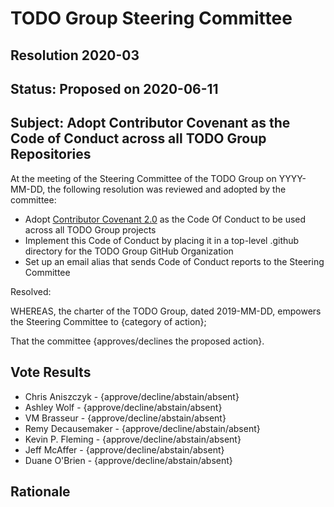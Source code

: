 # TODO Group Steering Committee
## Resolution 2020-03
## Status: Proposed on 2020-06-11

## Subject: Adopt Contributor Covenant as the Code of Conduct across all TODO Group Repositories

At the meeting of the Steering Committee of the TODO Group on YYYY-MM-DD, the following resolution
was reviewed and adopted by the committee:

* Adopt [Contributor Covenant 2.0](https://www.contributor-covenant.org/version/2/0/code_of_conduct/) as the Code Of Conduct to be used across all TODO Group projects
* Implement this Code of Conduct by placing it in a top-level .github directory for the TODO Group GitHub Organization
* Set up an email alias that sends Code of Conduct reports to the Steering Committee

Resolved:

WHEREAS, the charter of the TODO Group, dated 2019-MM-DD, empowers the Steering Committee to {category of action};

That the committee {approves/declines the proposed action}.

## Vote Results

* Chris Aniszczyk - {approve/decline/abstain/absent}
* Ashley Wolf - {approve/decline/abstain/absent}
* VM Brasseur - {approve/decline/abstain/absent}
* Remy Decausemaker - {approve/decline/abstain/absent}
* Kevin P. Fleming - {approve/decline/abstain/absent}
* Jeff McAffer - {approve/decline/abstain/absent}
* Duane O'Brien - {approve/decline/abstain/absent}

## Rationale
